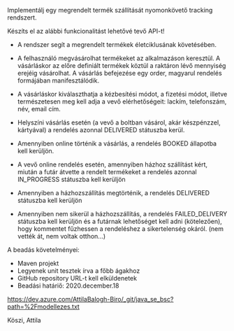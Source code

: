 Implementálj egy megrendelt termék szállítását nyomonkövető tracking rendszert.

Készíts el az alábbi funkcionalitást lehetővé tevő API-t!

- A rendszer segít a megrendelt termékek életciklusának követésében.
- A felhasználó megvásárolhat termékeket az alkalmazáson keresztül. A vásárláskor
  az előre definiált termékek köztül a raktáron lévő mennyiség erejéig vásárolhat. 
  A vásárlás befejezése egy order, magyarul rendelés formájában manifesztálódik.
  
- A vásárláskor kiválaszthatja a kézbesítési módot, a fizetési módot, illetve természetesen meg kell
  adja a vevő elérhetőségeit: lackím, telefonszám, név, email cím.
  
- Helyszíni vásárlás esetén (a vevő a boltban vásárol, akár készpénzzel, kártyával) a 
  rendelés azonnal DELIVERED státuszba kerül.
  
- Amennyiben online történik a vásárlás, a rendelés BOOKED állapotba kell kerüljön.
  
- A vevő online rendelés esetén, amennyiben házhoz szállítást kért, miután a futár 
  átvette a rendelt termékeket a rendelés azonnal IN_PROGRESS státuszba kell kerüljön
  
- Amennyiben a házhozszállítás megtörténik, a rendelés DELIVERED státuszba kell kerüljön
  
- Amennyiben nem sikerül a házhozszállítás, a rendelés FAILED_DELIVERY státuszba kell kerüljön 
  és a futárnak lehetőséget kell adni (kötelezően), hogy kommentet fűzhessen a rendeléshez a 
  sikertelenség okáról. (nem vették át, nem voltak otthon...)


A beadás követelményei:

- Maven projekt
- Legyenek unit tesztek írva a főbb ágakhoz
- GitHub repository URL-t kell elküldenetek
- Beadási határiő: 2020.december.18

https://dev.azure.com/AttilaBalogh-Biro/_git/java_se_bsc?path=%2Fmodellezes.txt

Köszi, Attila